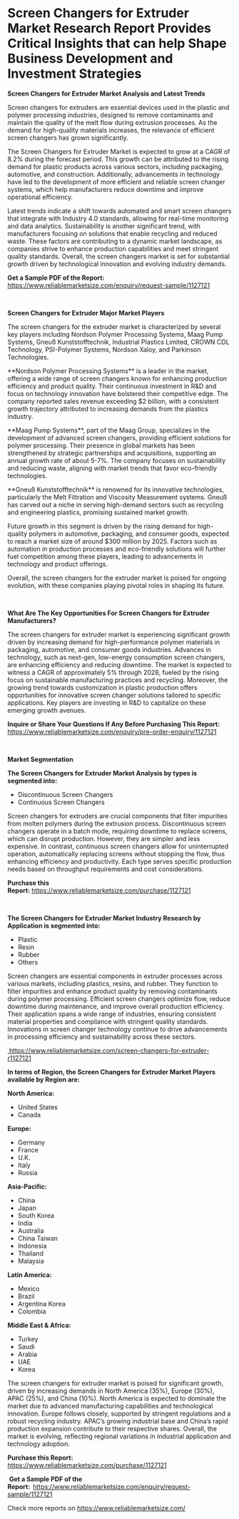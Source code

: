 <p><h1>Screen Changers for Extruder Market Research Report Provides Critical Insights that can help Shape Business Development and Investment Strategies</h1></p><p><strong>Screen Changers for Extruder Market Analysis and Latest Trends</strong></p>
<p><p>Screen changers for extruders are essential devices used in the plastic and polymer processing industries, designed to remove contaminants and maintain the quality of the melt flow during extrusion processes. As the demand for high-quality materials increases, the relevance of efficient screen changers has grown significantly.</p><p>The Screen Changers for Extruder Market is expected to grow at a CAGR of 8.2% during the forecast period. This growth can be attributed to the rising demand for plastic products across various sectors, including packaging, automotive, and construction. Additionally, advancements in technology have led to the development of more efficient and reliable screen changer systems, which help manufacturers reduce downtime and improve operational efficiency.</p><p>Latest trends indicate a shift towards automated and smart screen changers that integrate with Industry 4.0 standards, allowing for real-time monitoring and data analytics. Sustainability is another significant trend, with manufacturers focusing on solutions that enable recycling and reduced waste. These factors are contributing to a dynamic market landscape, as companies strive to enhance production capabilities and meet stringent quality standards. Overall, the screen changers market is set for substantial growth driven by technological innovation and evolving industry demands.</p></p>
<p><strong>Get a Sample PDF of the Report:&nbsp;</strong> <a href="https://www.reliablemarketsize.com/enquiry/request-sample/1127121?utm_campaign=1743&utm_medium=2&utm_source=Github&utm_content=ia&utm_term=02032025&utm_id=screen-changers-for-extruder">https://www.reliablemarketsize.com/enquiry/request-sample/1127121</a></p>
<p>&nbsp;</p>
<p><strong>Screen Changers for Extruder Major Market Players</strong></p>
<p><p>The screen changers for the extruder market is characterized by several key players including Nordson Polymer Processing Systems, Maag Pump Systems, Gneuß Kunststofftechnik, Industrial Plastics Limited, CROWN CDL Technology, PSI-Polymer Systems, Nordson Xaloy, and Parkinson Technologies. </p><p>**Nordson Polymer Processing Systems** is a leader in the market, offering a wide range of screen changers known for enhancing production efficiency and product quality. Their continuous investment in R&D and focus on technology innovation have bolstered their competitive edge. The company reported sales revenue exceeding $2 billion, with a consistent growth trajectory attributed to increasing demands from the plastics industry.</p><p>**Maag Pump Systems**, part of the Maag Group, specializes in the development of advanced screen changers, providing efficient solutions for polymer processing. Their presence in global markets has been strengthened by strategic partnerships and acquisitions, supporting an annual growth rate of about 5-7%. The company focuses on sustainability and reducing waste, aligning with market trends that favor eco-friendly technologies.</p><p>**Gneuß Kunststofftechnik** is renowned for its innovative technologies, particularly the Melt Filtration and Viscosity Measurement systems. Gneuß has carved out a niche in serving high-demand sectors such as recycling and engineering plastics, promising sustained market growth. </p><p>Future growth in this segment is driven by the rising demand for high-quality polymers in automotive, packaging, and consumer goods, expected to reach a market size of around $300 million by 2025. Factors such as automation in production processes and eco-friendly solutions will further fuel competition among these players, leading to advancements in technology and product offerings. </p><p>Overall, the screen changers for the extruder market is poised for ongoing evolution, with these companies playing pivotal roles in shaping its future.</p></p>
<p>&nbsp;</p>
<p><strong>What Are The Key Opportunities For Screen Changers for Extruder Manufacturers?</strong></p>
<p><p>The screen changers for extruder market is experiencing significant growth driven by increasing demand for high-performance polymer materials in packaging, automotive, and consumer goods industries. Advances in technology, such as next-gen, low-energy consumption screen changers, are enhancing efficiency and reducing downtime. The market is expected to witness a CAGR of approximately 5% through 2028, fueled by the rising focus on sustainable manufacturing practices and recycling. Moreover, the growing trend towards customization in plastic production offers opportunities for innovative screen changer solutions tailored to specific applications. Key players are investing in R&D to capitalize on these emerging growth avenues.</p></p>
<p><strong>Inquire or Share Your Questions If Any Before Purchasing This Report:</strong> <a href="https://www.reliablemarketsize.com/enquiry/pre-order-enquiry/1127121?utm_campaign=1743&utm_medium=2&utm_source=Github&utm_content=ia&utm_term=02032025&utm_id=screen-changers-for-extruder">https://www.reliablemarketsize.com/enquiry/pre-order-enquiry/1127121</a></p>
<p>&nbsp;</p>
<p><strong>Market Segmentation</strong></p>
<p><strong>The Screen Changers for Extruder Market Analysis by types is segmented into:</strong></p>
<p><ul><li>Discontinuous Screen Changers</li><li>Continuous Screen Changers</li></ul></p>
<p><p>Screen changers for extruders are crucial components that filter impurities from molten polymers during the extrusion process. Discontinuous screen changers operate in a batch mode, requiring downtime to replace screens, which can disrupt production. However, they are simpler and less expensive. In contrast, continuous screen changers allow for uninterrupted operation, automatically replacing screens without stopping the flow, thus enhancing efficiency and productivity. Each type serves specific production needs based on throughput requirements and cost considerations.</p></p>
<p><strong>Purchase this Report:&nbsp;</strong><a href="https://www.reliablemarketsize.com/purchase/1127121?utm_campaign=1743&utm_medium=2&utm_source=Github&utm_content=ia&utm_term=02032025&utm_id=screen-changers-for-extruder">https://www.reliablemarketsize.com/purchase/1127121</a></p>
<p>&nbsp;</p>
<p><strong>The Screen Changers for Extruder Market Industry Research by Application is segmented into:</strong></p>
<p><ul><li>Plastic</li><li>Resin</li><li>Rubber</li><li>Others</li></ul></p>
<p><p>Screen changers are essential components in extruder processes across various markets, including plastics, resins, and rubber. They function to filter impurities and enhance product quality by removing contaminants during polymer processing. Efficient screen changers optimize flow, reduce downtime during maintenance, and improve overall production efficiency. Their application spans a wide range of industries, ensuring consistent material properties and compliance with stringent quality standards. Innovations in screen changer technology continue to drive advancements in processing efficiency and sustainability across these sectors.</p></p>
<p><a href="https://www.reliablemarketsize.com/screen-changers-for-extruder-r1127121?utm_campaign=1743&utm_medium=2&utm_source=Github&utm_content=ia&utm_term=02032025&utm_id=screen-changers-for-extruder">&nbsp;https://www.reliablemarketsize.com/screen-changers-for-extruder-r1127121</a></p>
<p><strong>In terms of Region, the Screen Changers for Extruder Market Players available by Region are:</strong></p>
<p>
    <p> <strong> North America: </strong>
        <ul>
            <li>United States</li>
            <li>Canada</li>
        </ul>
        </p> 
    <p> <strong> Europe: </strong>
        <ul>
            <li>Germany</li>
            <li>France</li>
            <li>U.K.</li>
            <li>Italy</li>
            <li>Russia</li>
        </ul>
        </p> 
    <p> <strong> Asia-Pacific: </strong>
        <ul>
            <li>China</li>
            <li>Japan</li>
            <li>South Korea</li>
            <li>India</li>
            <li>Australia</li>
            <li>China Taiwan</li>
            <li>Indonesia</li>
            <li>Thailand</li>
            <li>Malaysia</li>
        </ul>
        </p> 
    <p> <strong> Latin America: </strong>
        <ul>
            <li>Mexico</li>
            <li>Brazil</li>
            <li>Argentina Korea</li>
            <li>Colombia</li>
        </ul>
        </p> 
    <p> <strong> Middle East & Africa: </strong>
        <ul>
            <li>Turkey</li>
            <li>Saudi</li>
            <li>Arabia</li>
            <li>UAE</li>
            <li>Korea</li>
        </ul>
    </p>
    </p>
<p><p>The screen changers for extruder market is poised for significant growth, driven by increasing demands in North America (35%), Europe (30%), APAC (25%), and China (10%). North America is expected to dominate the market due to advanced manufacturing capabilities and technological innovation. Europe follows closely, supported by stringent regulations and a robust recycling industry. APAC’s growing industrial base and China’s rapid production expansion contribute to their respective shares. Overall, the market is evolving, reflecting regional variations in industrial application and technology adoption.</p></p>
<p><strong>Purchase this Report: </strong><a href="https://www.reliablemarketsize.com/purchase/1127121?utm_campaign=1743&utm_medium=2&utm_source=Github&utm_content=ia&utm_term=02032025&utm_id=screen-changers-for-extruder">https://www.reliablemarketsize.com/purchase/1127121</a></p>
<p>&nbsp;<strong>Get a Sample PDF of the Report:&nbsp;&nbsp;</strong><a href="https://www.reliablemarketsize.com/enquiry/request-sample/1127121?utm_campaign=1743&utm_medium=2&utm_source=Github&utm_content=ia&utm_term=02032025&utm_id=screen-changers-for-extruder">https://www.reliablemarketsize.com/enquiry/request-sample/1127121</a></p>
<p><strong></strong></p>
<p>Check more reports on <a href="https://www.reliablemarketsize.com/?utm_campaign=1743&utm_medium=2&utm_source=Github&utm_content=ia&utm_term=02032025&utm_id=screen-changers-for-extruder">https://www.reliablemarketsize.com/</a></p>